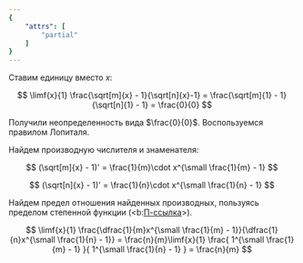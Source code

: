 ```yaml
---
{
    "attrs": [
        "partial"
    ]
}
---
```


Ставим единицу вместо $x$:

$$ \limf{x}{1} \frac{\sqrt[m]{x} - 1}{\sqrt[n]{x}-1} = \frac{\sqrt[m]{1} - 1}{\sqrt[n]{1} - 1} = \frac{0}{0} $$

Получили неопределенность вида $\frac{0}{0}$. Воспользуемся правилом Лопиталя<todo-proto />.

Найдем производную числителя и знаменателя:

$$ (\sqrt[m]{x} - 1)' = \frac{1}{m}\cdot x^{\small \frac{1}{m} - 1}  $$

$$ (\sqrt[n]{x} - 1)' = \frac{1}{n}\cdot x^{\small \frac{1}{n} - 1} $$

Найдем предел отношения найденных производных, пользуясь пределом степенной функции (<b:[П-ссылка](advanced/proto/f-lim/f-power)>).

$$ \limf{x}{1} \frac{\dfrac{1}{m}x^{\small \frac{1}{m} - 1}}{\dfrac{1}{n}x^{\small \frac{1}{n} - 1}} = \frac{n}{m}\limf{x}{1} \frac{ 1^{\small \frac{1}{m} - 1} }{ 1^{\small \frac{1}{n} - 1} } = \frac{n}{m} $$